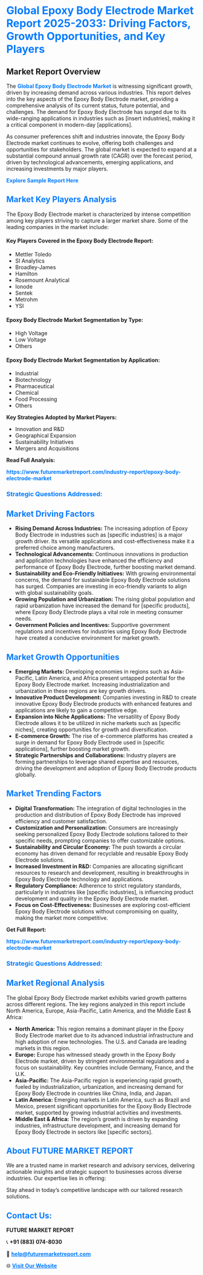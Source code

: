<h1 style="color: #007BFF;">Global Epoxy Body Electrode Market Report 2025-2033: Driving Factors, Growth Opportunities, and Key Players</h1>

<section id="overview">
<h2>Market Report Overview</h2>
<p>The <a href="https://www.futuremarketreport.com/industry-report/epoxy-body-electrode-market" style="color: #007BFF; text-decoration: none;"><strong>Global Epoxy Body Electrode Market</strong></a> is witnessing significant growth, driven by increasing demand across various industries. This report delves into the key aspects of the Epoxy Body Electrode market, providing a comprehensive analysis of its current status, future potential, and challenges. The demand for Epoxy Body Electrode has surged due to its wide-ranging applications in industries such as [insert industries], making it a critical component in modern-day [applications].</p>
<p>As consumer preferences shift and industries innovate, the Epoxy Body Electrode market continues to evolve, offering both challenges and opportunities for stakeholders. The global market is expected to expand at a substantial compound annual growth rate (CAGR) over the forecast period, driven by technological advancements, emerging applications, and increasing investments by major players.</p>
</section>

<section id="overview">
<p><a href="https://www.futuremarketreport.com/request-sample/reportId=76845" style="color: #007BFF; text-decoration: none;"><strong>Explore Sample Report Here</strong></a></p>
</section>

<section id="key-players">
<h2 style="color: #007BFF;">Market Key Players Analysis</h2>
<p>The Epoxy Body Electrode market is characterized by intense competition among key players striving to capture a larger market share. Some of the leading companies in the market include:</p>
<h4>Key Players Covered in the Epoxy Body Electrode Report:</h4>
<ul><li>Mettler Toledo</li><li>SI Analytics</li><li>Broadley-James</li><li>Hamilton</li><li>Rosemount Analytical</li><li>Ionode</li><li>Sentek</li><li>Metrohm</li><li>YSI</li></ul>
<h4>Epoxy Body Electrode Market Segmentation by Type:</h4>
<ul><li>High Voltage</li><li>Low Voltage</li><li>Others</li></ul>

<h4>Epoxy Body Electrode Market Segmentation by Application:</h4>
<ul><li>Industrial</li><li>Biotechnology</li><li>Pharmaceutical</li><li>Chemical</li><li>Food Processing</li><li>Others</li></ul>
<p><strong>Key Strategies Adopted by Market Players:</strong></p>
<ul>
<li>Innovation and R&D</li>
<li>Geographical Expansion</li>
<li>Sustainability Initiatives</li>
<li>Mergers and Acquisitions</li>
</ul>
</section>

<section>
<p><strong>Read Full Analysis: </strong></p><a href="https://www.futuremarketreport.com/industry-report/epoxy-body-electrode-market" style="color: #007BFF; text-decoration: none;"><strong>https://www.futuremarketreport.com/industry-report/epoxy-body-electrode-market</strong></a>
<h3 style="color: #007BFF;">Strategic Questions Addressed:</h3>
</section>

<section id="driving-factors">
<h2 style="color: #007BFF;">Market Driving Factors</h2>
<ul>
<li><strong>Rising Demand Across Industries:</strong> The increasing adoption of Epoxy Body Electrode in industries such as [specific industries] is a major growth driver. Its versatile applications and cost-effectiveness make it a preferred choice among manufacturers.</li>
<li><strong>Technological Advancements:</strong> Continuous innovations in production and application technologies have enhanced the efficiency and performance of Epoxy Body Electrode, further boosting market demand.</li>
<li><strong>Sustainability and Eco-Friendly Initiatives:</strong> With growing environmental concerns, the demand for sustainable Epoxy Body Electrode solutions has surged. Companies are investing in eco-friendly variants to align with global sustainability goals.</li>
<li><strong>Growing Population and Urbanization:</strong> The rising global population and rapid urbanization have increased the demand for [specific products], where Epoxy Body Electrode plays a vital role in meeting consumer needs.</li>
<li><strong>Government Policies and Incentives:</strong> Supportive government regulations and incentives for industries using Epoxy Body Electrode have created a conducive environment for market growth.</li>
</ul>
</section>

<section id="growth-opportunities">
<h2 style="color: #007BFF;">Market Growth Opportunities</h2>
<ul>
<li><strong>Emerging Markets:</strong> Developing economies in regions such as Asia-Pacific, Latin America, and Africa present untapped potential for the Epoxy Body Electrode market. Increasing industrialization and urbanization in these regions are key growth drivers.</li>
<li><strong>Innovative Product Development:</strong> Companies investing in R&D to create innovative Epoxy Body Electrode products with enhanced features and applications are likely to gain a competitive edge.</li>
<li><strong>Expansion into Niche Applications:</strong> The versatility of Epoxy Body Electrode allows it to be utilized in niche markets such as [specific niches], creating opportunities for growth and diversification.</li>
<li><strong>E-commerce Growth:</strong> The rise of e-commerce platforms has created a surge in demand for Epoxy Body Electrode used in [specific applications], further boosting market growth.</li>
<li><strong>Strategic Partnerships and Collaborations:</strong> Industry players are forming partnerships to leverage shared expertise and resources, driving the development and adoption of Epoxy Body Electrode products globally.</li>
</ul>
</section>

<section id="trending-factors">
<h2 style="color: #007BFF;">Market Trending Factors</h2>
<ul>
<li><strong>Digital Transformation:</strong> The integration of digital technologies in the production and distribution of Epoxy Body Electrode has improved efficiency and customer satisfaction.</li>
<li><strong>Customization and Personalization:</strong> Consumers are increasingly seeking personalized Epoxy Body Electrode solutions tailored to their specific needs, prompting companies to offer customizable options.</li>
<li><strong>Sustainability and Circular Economy:</strong> The push towards a circular economy has driven demand for recyclable and reusable Epoxy Body Electrode solutions.</li>
<li><strong>Increased Investment in R&D:</strong> Companies are allocating significant resources to research and development, resulting in breakthroughs in Epoxy Body Electrode technology and applications.</li>
<li><strong>Regulatory Compliance:</strong> Adherence to strict regulatory standards, particularly in industries like [specific industries], is influencing product development and quality in the Epoxy Body Electrode market.</li>
<li><strong>Focus on Cost-Effectiveness:</strong> Businesses are exploring cost-efficient Epoxy Body Electrode solutions without compromising on quality, making the market more competitive.</li>
</ul>
</section>

<section>
<p><strong>Get Full Report: </strong></p><a href="https://www.futuremarketreport.com/industry-report/epoxy-body-electrode-market" style="color: #007BFF; text-decoration: none;"><strong>https://www.futuremarketreport.com/industry-report/epoxy-body-electrode-market</strong></a>
<h3 style="color: #007BFF;">Strategic Questions Addressed:</h3>
</section>


<section id="regional-analysis">
<h2 style="color: #007BFF;">Market Regional Analysis</h2>
<p>The global Epoxy Body Electrode market exhibits varied growth patterns across different regions. The key regions analyzed in this report include North America, Europe, Asia-Pacific, Latin America, and the Middle East & Africa:</p>
<ul>
<li><strong>North America:</strong> This region remains a dominant player in the Epoxy Body Electrode market due to its advanced industrial infrastructure and high adoption of new technologies. The U.S. and Canada are leading markets in this region.</li>
<li><strong>Europe:</strong> Europe has witnessed steady growth in the Epoxy Body Electrode market, driven by stringent environmental regulations and a focus on sustainability. Key countries include Germany, France, and the U.K.</li>
<li><strong>Asia-Pacific:</strong> The Asia-Pacific region is experiencing rapid growth, fueled by industrialization, urbanization, and increasing demand for Epoxy Body Electrode in countries like China, India, and Japan.</li>
<li><strong>Latin America:</strong> Emerging markets in Latin America, such as Brazil and Mexico, present significant opportunities for the Epoxy Body Electrode market, supported by growing industrial activities and investments.</li>
<li><strong>Middle East & Africa:</strong> The region’s growth is driven by expanding industries, infrastructure development, and increasing demand for Epoxy Body Electrode in sectors like [specific sectors].</li>
</ul>
</section>

<footer>
<h2 style="color: #007BFF;">About FUTURE MARKET REPORT</h2>
<p>We are a trusted name in market research and advisory services, delivering actionable insights and strategic support to businesses across diverse industries. Our expertise lies in offering:</p>

<p>Stay ahead in today’s competitive landscape with our tailored research solutions.</p>

<h2 style="color: #007BFF;">Contact Us:</h2>
<p><strong>FUTURE MARKET REPORT</strong></p>
<p>📞 <strong>+91 (883) 074-8030</strong></p>
<p>📧 <strong><a href="mailto:help@futuremarketreport.com" style="color: #007BFF;">help@futuremarketreport.com</a></strong></p>
<p>🌐 <strong><a href="https://www.futuremarketreport.com/" style="color: #007BFF;">Visit Our Website</a></strong></p>
</footer>